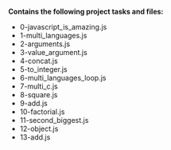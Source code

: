 __Contains the following project tasks and files:__  
* 0-javascript_is_amazing.js  
* 1-multi_languages.js  
* 2-arguments.js  
* 3-value_argument.js  
* 4-concat.js  
* 5-to_integer.js  
* 6-multi_languages_loop.js  
* 7-multi_c.js  
* 8-square.js  
* 9-add.js  
* 10-factorial.js  
* 11-second_biggest.js  
* 12-object.js  
* 13-add.js
